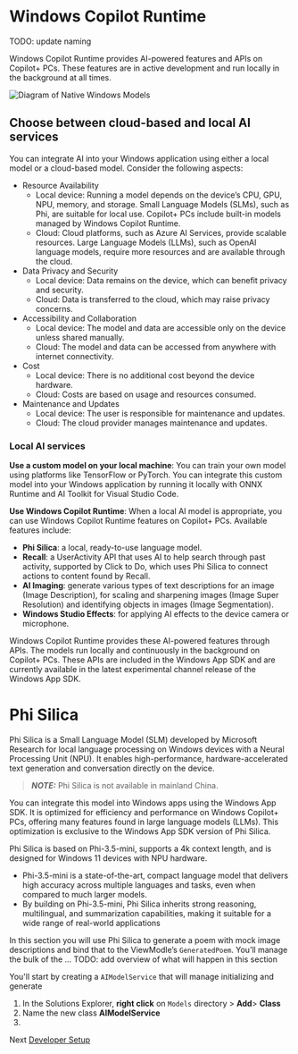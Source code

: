# Windows Copilot Runtime
TODO: update naming

Windows Copilot Runtime provides AI-powered features and APIs on Copilot+ PCs. These features are in active development and run locally in the background at all times.

![Diagram of Native Windows Models ](assets/windows-AI-Foundry​.png)

## Choose between cloud-based and local AI services
You can integrate AI into your Windows application using either a local model or a cloud-based model. Consider the following aspects:

- Resource Availability
    - Local device: Running a model depends on the device’s CPU, GPU, NPU, memory, and storage. Small Language Models (SLMs), such as Phi, are suitable for local use. Copilot+ PCs include built-in models managed by Windows Copilot Runtime.
    - Cloud: Cloud platforms, such as Azure AI Services, provide scalable resources. Large Language Models (LLMs), such as OpenAI language models, require more resources and are available through the cloud.
- Data Privacy and Security
    - Local device: Data remains on the device, which can benefit privacy and security.
    - Cloud: Data is transferred to the cloud, which may raise privacy concerns.
- Accessibility and Collaboration
    - Local device: The model and data are accessible only on the device unless shared manually.
    - Cloud: The model and data can be accessed from anywhere with internet connectivity.
- Cost
    - Local device: There is no additional cost beyond the device hardware.
    - Cloud: Costs are based on usage and resources consumed.
- Maintenance and Updates
    - Local device: The user is responsible for maintenance and updates.
    - Cloud: The cloud provider manages maintenance and updates.

### Local AI services

**Use a custom model on your local machine**: You can train your own model using platforms like TensorFlow or PyTorch. You can integrate this custom model into your Windows application by running it locally with ONNX Runtime and AI Toolkit for Visual Studio Code.

**Use Windows Copilot Runtime**: When a local AI model is appropriate, you can use Windows Copilot Runtime features on Copilot+ PCs. Available features include:

- **Phi Silica**: a local, ready-to-use language model.
- **Recall**: a UserActivity API that uses AI to help search through past activity, supported by Click to Do, which uses Phi Silica to connect actions to content found by Recall.
- **AI Imaging**: generate various types of text descriptions for an image (Image Description), for scaling and sharpening images (Image Super Resolution) and identifying objects in images (Image Segmentation).
- **Windows Studio Effects**: for applying AI effects to the device camera or microphone.

Windows Copilot Runtime provides these AI-powered features through APIs. The models run locally and continuously in the background on Copilot+ PCs. These APIs are included in the Windows App SDK and are currently available in the latest experimental channel release of the Windows App SDK.

# Phi Silica

Phi Silica is a Small Language Model (SLM) developed by Microsoft Research for local language processing on Windows devices with a Neural Processing Unit (NPU). It enables high-performance, hardware-accelerated text generation and conversation directly on the device. 

> **_NOTE:_**  Phi Silica is not available in mainland China.

You can integrate this model into Windows apps using the Windows App SDK. It is optimized for efficiency and performance on Windows Copilot+ PCs, offering many features found in large language models (LLMs). This optimization is exclusive to the Windows App SDK version of Phi Silica.

Phi Silica is based on Phi-3.5-mini, supports a 4k context length, and is designed for Windows 11 devices with NPU hardware.

- Phi-3.5-mini is a state-of-the-art, compact language model that delivers high accuracy across multiple languages and tasks, even when compared to much larger models.
- By building on Phi-3.5-mini, Phi Silica inherits strong reasoning, multilingual, and summarization capabilities, making it suitable for a wide range of real-world applications

In this section you will use Phi Silica to generate a poem with mock image descriptions and bind that to the ViewModle’s `GeneratedPoem`. You’ll manage the bulk of the ... TODO: add overview of what will happen in this section

You'll start by creating a `AIModelService` that will manage initializing and generate  


1. In the Solutions Explorer, **right click** on `Models` directory > **Add**> **Class**
1. Name the new class **AIModelService**
1. 



Next [Developer Setup](../7-image-description.md)